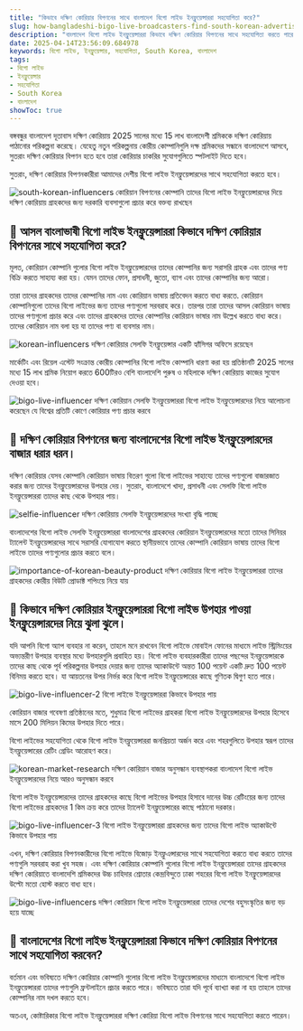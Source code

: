 ```yaml
---
title: "কিভাবে দক্ষিণ কোরিয়ার বিপণনের সাথে বাংলাদেশ বিগো লাইভ ইনফ্লুয়েন্সাররা সহযোগিতা করে?"
slug: how-bangladeshi-bigo-live-broadcasters-find-south-korean-advertisers-2025-04-14
description: "বাংলাদেশ বিগো লাইভ ইনফ্লুয়েন্সাররা কিভাবে দক্ষিণ কোরিয়ার বিপণনের সাথে সহযোগিতা করতে পারে তা জানুন"
date: 2025-04-14T23:56:09.684978
keywords: বিগো লাইভ, ইনফ্লুয়েন্সার, সহযোগিতা, South Korea, বাংলাদেশ
tags:
- বিগো লাইভ
- ইনফ্লুয়েন্সার
- সহযোগিতা
- South Korea
- বাংলাদেশ
showToc: true
---
```


বঙ্গবন্ধুর বাংলাদেশ দূতাবাস দক্ষিণ কোরিয়ায় 2025 সালের মধ্যে 15 লাখ বাংলাদেশী শ্রমিককে দক্ষিণ কোরিয়ায় পাঠানোর পরিকল্পনা করেছে। 
যেহেতু নতুন পরিকল্পনায় কোরীয় কোম্পানিগুলি দক্ষ শ্রমিকদের সন্ধানে বাংলাদেশে আসবে, সুতরাং দক্ষিণ কোরিয়ার বিপণন হতে হবে তারা কোরিয়ার চাকরির সুযোগগুলিতে স্পটলাইট দিতে হবে। 

সুতরাং, দক্ষিণ কোরিয়ার বিপণনকারীরা আমাদের দেশীয় বিগো লাইভ ইনফ্লুয়েন্সারদের সাথে সহযোগিতা করতে হবে। 


![south-korean-influencers](https://live-production.wcms.abc-cdn.net.au/548d61e4c2f1684c80418f2b4d9d1a15?impolicy=wcms_crop_resize&cropH=773&cropW=1376&xPos=0&yPos=0&width=862&height=485)
কোরিয়ান বিপণনের কোম্পানি তাদের বিগো লাইভ ইনফ্লুয়েন্সারদের দিয়ে দক্ষিণ কোরিয়ায় গ্রাহকদের জন্য দরকারি ব্যবসাগুলো প্রচার করে বক্তব্য রাখছেন



## 📢 আসল বাংলাভাষী বিগো লাইভ ইনফ্লুয়েন্সাররা কিভাবে দক্ষিণ কোরিয়ার বিপণনের সাথে সহযোগিতা করে?

মূলত, কোরিয়ান কোম্পানি গুলোর বিগো লাইভ ইনফ্লুয়েন্সারদের তাদের কোম্পানির জন্য সরাসরি গ্রাহক এবং তাদের পণ্য বিক্রি করতে সাহায্য করা হয়। যেমন তাদের ফোন, প্রসাধনী, জুতো, ব্যাগ এবং তাদের কোম্পানির জন্য আরো।

তারা তাদের গ্রাহকদের তাদের কোম্পানির নাম এবং কোরিয়ান ভাষায় প্রতিবেদন করতে বাধ্য করতে. 
কোরিয়ান কোম্পানিগুলো তাদের বিগো লাইভের জন্য তাদের পণ্যগুলো সরবরাহ করে। 
তারপর তারা তাদের আসল কোরিয়ান ভাষায় তাদের পণ্যগুলো প্রচার করে এবং তাদের গ্রাহকদের তাদের কোম্পানির কোরিয়ান ভাষার নাম উল্লেখ করতে বাধ্য করে। 
তাদের কোরিয়ান নাম বলা হয় যা তাদের পণ্য বা ব্যবসার নাম। 


![korean-influencers](https://www.kbizoom.com/wp-content/uploads/2023/08/South-Korean-Includes-240821-2-1.jpg)
দক্ষিণ কোরিয়ার সেলফি ইনফ্লুয়েন্সার একটি হ্যাঁসিগর অফিসে রয়েছেন

মার্কেটিং এবং রিয়েল এস্টেট সংক্রান্ত কোরীয় কোম্পানির বিগো লাইভ কোম্পানি 
ধারণা করা হয় প্রতিষ্ঠানটি 2025 সালের মধ্যে 15 লাখ শ্রমিক নিয়োগ করতে 600টিরও বেশি বাংলাদেশি পুরুষ ও মহিলাকে দক্ষিণ কোরিয়ায় কাজের সুযোগ দেওয়া হবে।


![bigo-live-influencer](https://static1.thekoreabreakingnews.com/gnuboard4/data/file/news/2023/06/22/036f7eaeb61671dec82fee90c715cb39_1687436851_3104.png)
দক্ষিণ কোরিয়ান সেলফি ইনফ্লুয়েন্সাররা বিগো লাইভ ইনফ্লুয়েন্সারদের নিয়ে আলোচনা করেছেন যে বিশ্বের প্রতিটি কোণে কোরিয়ার পণ্য প্রচার করবে


## 📢 দক্ষিণ কোরিয়ার বিপণনের জন্য বাংলাদেশের বিগো লাইভ ইনফ্লুয়েন্সারদের বাজার ধরার ধরন।

দক্ষিণ কোরিয়ার যেসব কোম্পানি কোরিয়ান ভাষায় বিতরণ গুলো বিগো লাইভের সাহায্যে তাদের পণ্যগুলো বাজারজাত করার জন্য তাদের ইনফ্লুয়েন্সারদের উপহার দেয়। 
সুতরাং, বাংলাদেশে খাদ্য, প্রসাধনী এবং সেলফি বিগো লাইভ ইনফ্লুয়েন্সাররা তাদের কাছ থেকে উপহার পায়। 


![selfie-influencer](https://3.bp.blogspot.com/-Wz9uQeZxJr0/Z9bFhBvPp3I/AAAAAAAAuyc/BBmX9M3w81wChAUhtv3hVNbTT7z2l8r0gCLcBGAsYHQ/s640/social%252Bmedia%252519s%252Bprized%252Bselfie%252Binfluencers%252Bare%252Ba%252Bgrowing%252Bbusiness%252Bgroup.jpg)
দক্ষিণ কোরিয়ায় সেলফি ইনফ্লুয়েন্সারদের সংখ্যা বৃদ্ধি পাচ্ছে

বাংলাদেশের বিগো লাইভ সেলফি ইনফ্লুয়েন্সাররা বাংলাদেশের গ্রাহকদের কোরিয়ান ইনফ্লুয়েন্সারদের মতো তাদের সিনিয়র ট্যালেন্ট ইনফ্লুয়েন্সারদের সাথে সরাসরি যোগাযোগ করতে স্থানীয়ভাবে তাদের কোম্পানি কোরিয়ান ভাষায় তাদের বিগো লাইভে তাদের পণ্যগুলোর প্রচার করতে বলে। 


![importance-of-korean-beauty-product](https://storage.limitedores.com/_w0001/inews/uploads/2020/10/importance-of-korean-beauty-product.jpg)
দক্ষিণ কোরিয়ার বিগো লাইভ ইনফ্লুয়েন্সাররা তাদের গ্রাহকদের কোরীয় বিউটি প্রোডাক্ট শপিংয়ে নিয়ে যায়


## 📢 কিভাবে দক্ষিণ কোরিয়ার ইনফ্লুয়েন্সাররা বিগো লাইভ উপহার পাওয়া ইনফ্লুয়েন্সারদের নিয়ে ঝুলা ঝুলে।

যদি আপনি বিগো অ্যাপ ব্যবহার না করেন, তাহলে মনে রাখবেন বিগো লাইভে মোবাইল ফোনের মাধ্যমে লাইভ স্ট্রিমিংয়ের অভ্যন্তরীণ উপহার ব্যবস্থার মধ্যে উপহারগুলি প্রবাহিত হয়। 
বিগো লাইভ ব্যবহারকারীরা তাদের পছন্দের ইনফ্লুয়েন্সারকে তাদের কাছ থেকে পূর্ব পরিকল্পনার উপহার দেয়ার জন্য তাদের অ্যাকাউন্টে অন্তত 100 পয়েন্ট একটি দ্রুত 100 পয়েন্ট বিনিময় করতে হবে। 
যা আয়তনের উপর নির্ভর করে বিগো লাইভ ইনফ্লুয়েন্সারের কাছে গুণিতক দ্বিগুণ হতে পারে। 


![bigo-live-influencer-2](https://bhbdnews.com/wp-content/uploads/2021/11/20210225_Bigo_Live_Feature-Image.jpg)
বিগো লাইভে ইনফ্লুয়েন্সাররা কিভাবে উপহার পায়

কোরিয়ান বাজার গবেষণা প্রতিষ্ঠানের মতে, শুধুমাত্র বিগো লাইভের গ্রাহকরা বিগো লাইভ ইনফ্লুয়েন্সারদের উপহার হিসেবে মাসে 200 মিলিয়ন কিমের উপহার দিতে পারে। 

বিগো লাইভের সহযোগিতা থেকে বিগো লাইভ ইনফ্লুয়েন্সাররা জনপ্রিয়তা অর্জন করে এবং শহরগুলিতে উপহার স্বরূপ তাদের ইনফ্লুয়েন্সারের রেটিং গ্রেডিং আরোহণ করে। 


![korean-market-research](https://numedia.digital/wp-content/uploads/2020/11/korean-market-research.jpg)
দক্ষিণ কোরিয়ান বাজার অনুসন্ধান ব্যবস্থাপকরা বাংলাদেশ বিগো লাইভ ইনফ্লুয়েন্সারদের নিয়ে আরও অনুসন্ধান করবে

বিগো লাইভ ইনফ্লুয়েন্সারদের তাদের গ্রাহকদের কাছে বিগো লাইভের উপহার হিসাবে দানের উচ্চ রেটিংয়ের জন্য তাদের বিগো লাইভের গ্রাহকদের 1 কিম ক্রয় করে তাদের ট্যালেন্ট ইনফ্লুয়েন্সারের কাছে পাঠানো দরকার। 


![bigo-live-influencer-3](https://bhbdnews.com/wp-content/uploads/2021/11/20210225_Bigo_Live_Feature-Image.jpg)
বিগো লাইভ ইনফ্লুয়েন্সাররা গ্রাহকদের জন্য তাদের বিগো লাইভ অ্যাকাউন্টে কিভাবে উপহার পায়

এখন, দক্ষিণ কোরিয়ার বিপণনকারীদের বিগো লাইভে বিজোড় ইনফ্লুএন্সারদের সাথে সহযোগিতা করতে বাধ্য করতে তাদের পণ্যগুলি সরবরাহ করা খুব সহজ। 
এবং দক্ষিণ কোরিয়ার কোম্পানি গুলোর বিগো লাইভ ইনফ্লুয়েন্সাররা তাদের গ্রাহকদের দক্ষিণ কোরিয়াতে বাংলাদেশি শ্রমিকদের উচ্চ চাহিদার শ্রোতার কেন্দ্রবিন্দুতে ঢাকা শহরের বিগো লাইভ ইনফ্লুয়েন্সারদের উল্টো মতো হোস্ট করতে বাধ্য হবে। 


![bigo-live-influencers](https://koreabridge.net/static/koreabridge/cloud/uploads/2017/05/bigo-live-influencers.jpg)
দক্ষিণ কোরিয়ান বিগো লাইভ ইনফ্লুয়েন্সাররা তাদের দেশের বহুসংস্কৃতির জন্য বড় হয়ে যাচ্ছে


## 📢 বাংলাদেশের বিগো লাইভ ইনফ্লুয়েন্সাররা কিভাবে দক্ষিণ কোরিয়ার বিপণনের সাথে সহযোগিতা করবেন?

বর্তমান এবং ভবিষ্যতে দক্ষিণ কোরিয়ার কোম্পানি গুলোর বিগো লাইভ ইনফ্লুয়েন্সারদের মাধ্যমে বাংলাদেশে বিগো লাইভ ইনফ্লুয়েন্সাররা তাদের পণ্যগুলি ফ্রন্টলাইনে প্রচার করতে পারে। 
ভবিষ্যতে তারা যদি পূর্বে ব্যাখ্যা করা না হয় তাহলে তাদের কোম্পানির নাম দখল করতে হবে। 

অতএব, কোষ্টারিকার বিগো লাইভ ইনফ্লুয়েন্সাররা দক্ষিণ কোরিয়া বিগো লাইভ বিপণনের সাথে সহযোগিতা করতে পারেন।